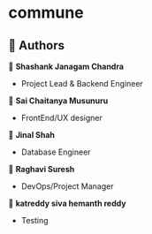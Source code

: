 # commune
## 👥 Authors <a name="authors"></a>
👤 **Shashank Janagam Chandra**
- Project Lead & Backend Engineer
  
👤 **Sai Chaitanya Musunuru**
- FrontEnd/UX designer

👤 **Jinal Shah**
- Database Engineer

👤 **Raghavi Suresh**
- DevOps/Project Manager

👤 **katreddy siva  hemanth reddy**
- Testing
